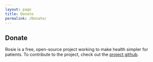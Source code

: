 ```yaml
---
layout: page
title: Donate
permalink: /Donate/
---
```


<!--- grey this out until it's live --->

## Donate

Rosie is a free, open-source project working to make health simpler for patients. To contribute to the project, check out the [project github](https://github.com/Open-Health-Manager/).